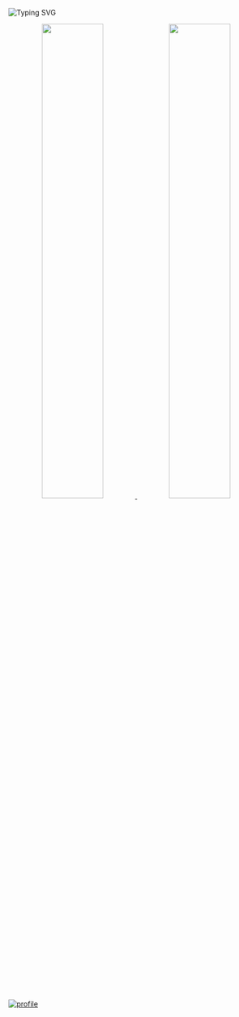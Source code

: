 ![Typing SVG](https://readme-typing-svg.herokuapp.com?font=DynaPuff&+Code&weight=60&size=15&pause=0&color=010405&vCenter=true&width=500&height=22&lines=learning+is+like+sailing+against+the+tide!)
<div align="center" style="text-align:center">
    <a href="#">
        <img width="49%" src="https://github-readme-stats.vercel.app/api?username=arnaud111&show_icons=true&theme=flag-india&bg_color=0000&count_private=true&hide_border=true">
    </a>
    <a href="#">
        <img width="49%" src="https://github-readme-streak-stats.herokuapp.com/?user=arnaud111&theme=flag-india&background=0000&hide_border=true"
        >
    </a>
</div>

[![profile](https://github-profile-trophy.vercel.app/?username=arnaud111&theme=algolia&column=8)](https://github-profile-trophy.vercel.app/?username=JiubanA1&theme=algolia&column=8)
